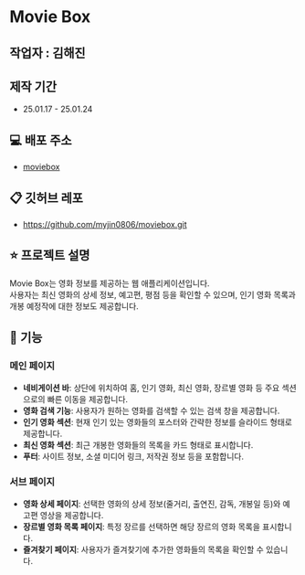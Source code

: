 # Movie Box

## 작업자 : 김해진

## 제작 기간
- 25.01.17 - 25.01.24

## 💻 배포 주소
- [moviebox](https://myjin0806-movie-box.netlify.app/)

## 📋 깃허브 레포
- https://github.com/myjin0806/moviebox.git

## ⭐️ 프로젝트 설명
Movie Box는 영화 정보를 제공하는 웹 애플리케이션입니다.  
사용자는 최신 영화의 상세 정보, 예고편, 평점 등을 확인할 수 있으며, 인기 영화 목록과 개봉 예정작에 대한 정보도 제공합니다.

## 📝 기능
### 메인 페이지
- **네비게이션 바**: 상단에 위치하여 홈, 인기 영화, 최신 영화, 장르별 영화 등 주요 섹션으로의 빠른 이동을 제공합니다.
- **영화 검색 기능**: 사용자가 원하는 영화를 검색할 수 있는 검색 창을 제공합니다.
- **인기 영화 섹션**: 현재 인기 있는 영화들의 포스터와 간략한 정보를 슬라이드 형태로 제공합니다.
- **최신 영화 섹션**: 최근 개봉한 영화들의 목록을 카드 형태로 표시합니다.
- **푸터**: 사이트 정보, 소셜 미디어 링크, 저작권 정보 등을 포함합니다.

### 서브 페이지
- **영화 상세 페이지**: 선택한 영화의 상세 정보(줄거리, 출연진, 감독, 개봉일 등)와 예고편 영상을 제공합니다.
- **장르별 영화 목록 페이지**: 특정 장르를 선택하면 해당 장르의 영화 목록을 표시합니다.
- **즐겨찾기 페이지**: 사용자가 즐겨찾기에 추가한 영화들의 목록을 확인할 수 있습니다.

